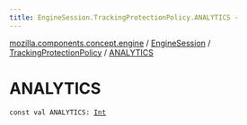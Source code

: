 ```yaml
---
title: EngineSession.TrackingProtectionPolicy.ANALYTICS - 
---
```


[mozilla.components.concept.engine](../../index.html) / [EngineSession](../index.html) / [TrackingProtectionPolicy](index.html) / [ANALYTICS](./-a-n-a-l-y-t-i-c-s.html)

# ANALYTICS

`const val ANALYTICS: `[`Int`](https://kotlinlang.org/api/latest/jvm/stdlib/kotlin/-int/index.html)